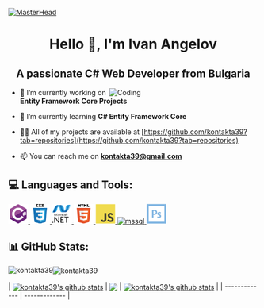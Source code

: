 [![MasterHead](https://user-images.githubusercontent.com/74038190/221352995-5ac18bdf-1a19-4f99-bbb6-77559b220470.gif)](https://github.com/kontakta39)
<h1 align="center">Hello 👋, I'm Ivan Angelov</h1>
<h2 align="center">A passionate C# Web Developer from Bulgaria</h2>
<img align="right" alt="Coding" width="300" src="https://cdn-images-1.medium.com/v2/resize:fit:200/1*pVgiUNKfclvbTk6pTUszdA@2x.gif">


- 🔭 I’m currently working on **Entity Framework Core Projects**

- 🌱 I’m currently learning **C# Entity Framework Core**

- 👨‍💻 All of my projects are available at [https://github.com/kontakta39?tab=repositories](https://github.com/kontakta39?tab=repositories)

- 📫 You can reach me on **kontakta39@gmail.com**

## 💻 Languages and Tools:
<p align="left"> <a href="https://www.w3schools.com/cs/" target="_blank" rel="noreferrer"> <img src="https://raw.githubusercontent.com/devicons/devicon/master/icons/csharp/csharp-original.svg" alt="csharp" width="40" height="40"/> </a> <a href="https://www.w3schools.com/css/" target="_blank" rel="noreferrer"> <img src="https://raw.githubusercontent.com/devicons/devicon/master/icons/css3/css3-original-wordmark.svg" alt="css3" width="40" height="40"/> </a> <a href="https://dotnet.microsoft.com/" target="_blank" rel="noreferrer"> <img src="https://raw.githubusercontent.com/devicons/devicon/master/icons/dot-net/dot-net-original-wordmark.svg" alt="dotnet" width="40" height="40"/> </a> <a href="https://www.w3.org/html/" target="_blank" rel="noreferrer"> <img src="https://raw.githubusercontent.com/devicons/devicon/master/icons/html5/html5-original-wordmark.svg" alt="html5" width="40" height="40"/> </a> <a href="https://developer.mozilla.org/en-US/docs/Web/JavaScript" target="_blank" rel="noreferrer"> <img src="https://raw.githubusercontent.com/devicons/devicon/master/icons/javascript/javascript-original.svg" alt="javascript" width="40" height="40"/> </a> <a href="https://www.microsoft.com/en-us/sql-server" target="_blank" rel="noreferrer"> <img src="https://www.svgrepo.com/show/303229/microsoft-sql-server-logo.svg" alt="mssql" width="40" height="40"/> </a> <a href="https://www.photoshop.com/en" target="_blank" rel="noreferrer"> <img src="https://raw.githubusercontent.com/devicons/devicon/master/icons/photoshop/photoshop-line.svg" alt="photoshop" width="40" height="40"/> </a> </p>

## 📊 GitHub Stats:
<img src="https://github-readme-stats.vercel.app/api/top-langs/?username=viktordanchev&amp;theme=default" alt="kontakta39" align="center" />
<img src="https://github-readme-streak-stats.herokuapp.com/?user=kontakta39&amp;" alt="kontakta39" align="left" />

| <a href="https://github.com/kontakta39/github-readme-stats"><img align="center" src="https://github-readme-stats.vercel.app/api?username=kontakta39&show_icons=true&include_all_commits=true&theme=buefy&hide_border=true" alt="kontakta39's github stats" /></a> | <a href="https://github.com/kontakta39/github-readme-stats"><img align="center" src="https://github-readme-stats.vercel.app/api/top-langs/?username=kontakta39&layout=compact&theme=buefy&hide_border=true" /></a> 
| <a href="https://github.com/kontakta39/github-readme-stats"><img align="center" src="https://github-readme-streak-stats.herokuapp.com/?user=kontakta39&amp;" alt="kontakta39's github stats" /></a> | 
| ------------- | ------------- |


